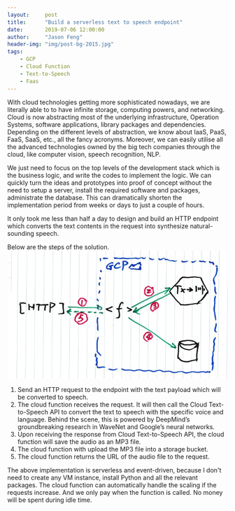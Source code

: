 ```yaml
---
layout:     post
title:      "Build a serverless text to speech endpoint"
date:       2019-07-06 12:00:00
author:     "Jason Feng"
header-img: "img/post-bg-2015.jpg"
tags:
    - GCP
    - Cloud Function
    - Text-to-Speech
    - Faas
---
```


With cloud technologies getting more sophisticated nowadays, we are literally able to to have infinite storage, computing powers, and networking. Cloud is now abstracting most of the underlying infrastructure, Operation Systems, software applications, library packages and dependencies. Depending on the different levels of abstraction, we know about IaaS, PaaS, FaaS, SaaS, etc., all the fancy acronyms. Moreover, we can easily utilise all the advanced technologies owned by the big tech companies through the cloud, like computer vision, speech recognition, NLP. 

We just need to focus on the top levels of the development stack which is the business logic, and write the codes to implement the logic. We can quickly turn the ideas and prototypes into proof of concept without the need to setup a server, install the required software and packages, administrate the database. This can dramatically shorten the implementation period from weeks or days to just a couple of hours.

It only took me less than half a day to design and build an HTTP endpoint which converts the text contents in the request into synthesize natural-sounding speech.

Below are the steps of the solution.
<a name='cf-texttospeech'>![](/img/cf-texttospeech.JPG)</a>

1. Send an HTTP request to the endpoint with the text payload which will be converted to speech.
2. The cloud function receives the request. It will then call the Cloud Text-to-Speech API to convert the text to speech with the specific voice and language. Behind the scene, this is powered by DeepMind’s groundbreaking research in WaveNet and Google’s neural networks.
3. Upon receiving the response from Cloud Text-to-Speech API, the cloud function will save the audio as an MP3 file.
4. The cloud function with upload the MP3 file into a storage bucket.
5. The cloud function returns the URL of the audio file to the request.

The above implementation is serverless and event-driven, because I don't need to create any VM instance, install Python and all the relevant packages. The cloud function can automatically handle the scaling if the requests increase. And we only pay when the function is called. No money will be spent during idle time. 